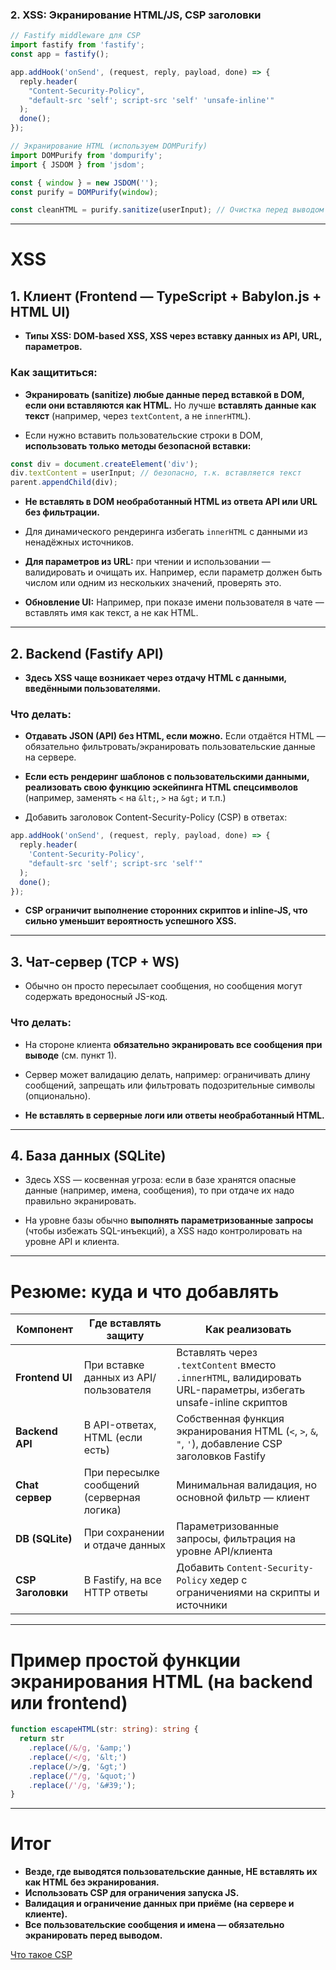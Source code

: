 ### 2. **XSS: Экранирование HTML/JS, CSP заголовки**
```typescript
// Fastify middleware для CSP
import fastify from 'fastify';
const app = fastify();

app.addHook('onSend', (request, reply, payload, done) => {
  reply.header(
    "Content-Security-Policy",
    "default-src 'self'; script-src 'self' 'unsafe-inline'"
  );
  done();
});

// Экранирование HTML (используем DOMPurify)
import DOMPurify from 'dompurify';
import { JSDOM } from 'jsdom';

const { window } = new JSDOM('');
const purify = DOMPurify(window);

const cleanHTML = purify.sanitize(userInput); // Очистка перед выводом в шаблон
```

---



# XSS 

## 1. Клиент (Frontend — TypeScript + Babylon.js + HTML UI)

* **Типы XSS: DOM-based XSS, XSS через вставку данных из API, URL, параметров.**

### Как защититься:

* **Экранировать (sanitize) любые данные перед вставкой в DOM, если они вставляются как HTML.**
  Но лучше **вставлять данные как текст** (например, через `textContent`, а не `innerHTML`).

* Если нужно вставить пользовательские строки в DOM, **использовать только методы безопасной вставки:**

```ts
const div = document.createElement('div');
div.textContent = userInput; // безопасно, т.к. вставляется текст
parent.appendChild(div);
```

* **Не вставлять в DOM необработанный HTML из ответа API или URL без фильтрации.**

* Для динамического рендеринга избегать `innerHTML` с данными из ненадёжных источников.

* **Для параметров из URL:** при чтении и использовании — валидировать и очищать их. Например, если параметр должен быть числом или одним из нескольких значений, проверять это.

* **Обновление UI:** Например, при показе имени пользователя в чате — вставлять имя как текст, а не как HTML.

---

## 2. Backend (Fastify API)

* **Здесь XSS чаще возникает через отдачу HTML с данными, введёнными пользователями.**

### Что делать:

* **Отдавать JSON (API) без HTML, если можно.** Если отдаётся HTML — обязательно фильтровать/экранировать пользовательские данные на сервере.

* **Если есть рендеринг шаблонов с пользовательскими данными, реализовать свою функцию эскейпинга HTML спецсимволов** (например, заменять `<` на `&lt;`, `>` на `&gt;` и т.п.)

* Добавить заголовок Content-Security-Policy (CSP) в ответах:

```ts
app.addHook('onSend', (request, reply, payload, done) => {
  reply.header(
    'Content-Security-Policy',
    "default-src 'self'; script-src 'self'"
  );
  done();
});
```

* **CSP ограничит выполнение сторонних скриптов и inline-JS, что сильно уменьшит вероятность успешного XSS.**

---

## 3. Чат-сервер (TCP + WS)

* Обычно он просто пересылает сообщения, но сообщения могут содержать вредоносный JS-код.

### Что делать:

* На стороне клиента **обязательно экранировать все сообщения при выводе** (см. пункт 1).

* Сервер может валидацию делать, например: ограничивать длину сообщений, запрещать или фильтровать подозрительные символы (опционально).

* **Не вставлять в серверные логи или ответы необработанный HTML.**

---

## 4. База данных (SQLite)

* Здесь XSS — косвенная угроза: если в базе хранятся опасные данные (например, имена, сообщения), то при отдаче их надо правильно экранировать.

* На уровне базы обычно **выполнять параметризованные запросы** (чтобы избежать SQL-инъекций), а XSS надо контролировать на уровне API и клиента.

---

# Резюме: куда и что добавлять

| Компонент         | Где вставлять защиту                       | Как реализовать                                                                                                 |
| ----------------- | ------------------------------------------ | --------------------------------------------------------------------------------------------------------------- |
| **Frontend UI**   | При вставке данных из API/пользователя     | Вставлять через `.textContent` вместо `.innerHTML`, валидировать URL-параметры, избегать unsafe-inline скриптов |
| **Backend API**   | В API-ответах, HTML (если есть)            | Собственная функция экранирования HTML (`<`, `>`, `&`, `"`, `'`), добавление CSP заголовков Fastify             |
| **Chat сервер**   | При пересылке сообщений (серверная логика) | Минимальная валидация, но основной фильтр — клиент                                                              |
| **DB (SQLite)**   | При сохранении и отдаче данных             | Параметризованные запросы, фильтрация на уровне API/клиента                                                     |
| **CSP Заголовки** | В Fastify, на все HTTP ответы              | Добавить `Content-Security-Policy` хедер с ограничениями на скрипты и источники                                 |

---

# Пример простой функции экранирования HTML (на backend или frontend)

```ts
function escapeHTML(str: string): string {
  return str
    .replace(/&/g, '&amp;')
    .replace(/</g, '&lt;')
    .replace(/>/g, '&gt;')
    .replace(/"/g, '&quot;')
    .replace(/'/g, '&#39;');
}
```

---

# Итог

* **Везде, где выводятся пользовательские данные, НЕ вставлять их как HTML без экранирования.**
* **Использовать CSP для ограничения запуска JS.**
* **Валидация и ограничение данных при приёме (на сервере и клиенте).**
* **Все пользовательские сообщения и имена — обязательно экранировать перед выводом.**


[Что такое CSP](https://github.com/OnnaMcadva/P_Pong/blob/main/injections/CSP.md)
